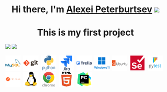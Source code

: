 <h1 align="center">Hi there, I'm <a href="https://peterburtsev.ucoz.net/index.html" target="_blank">Alexei Peterburtsev</a>
<img src="https://peterburtsev.ucoz.net/static/img/pic00.png" height="128"/></h1>
<h1 align="center">This is my first project</h1>
<div class="img-div">
  <img src="https://peterburtsev.ucoz.net/static/img/sert.png" height="192">
  <img src="https://peterburtsev.ucoz.net/static/img/sert2.png" height="192">
</div>
<br/>
<div>
  <img src="https://github.com/devicons/devicon/blob/master/icons/mysql/mysql-original-wordmark.svg" title="mysql" width="48" height="48"/>&nbsp;
  <img src="https://github.com/devicons/devicon/blob/master/icons/git/git-original-wordmark.svg" title="git" width="48" height="48"/>&nbsp;
  <img src="https://github.com/devicons/devicon/blob/master/icons/python/python-original-wordmark.svg" title="python" width="48" height="48"/>&nbsp;
  <img src="https://github.com/devicons/devicon/blob/master/icons/jira/jira-original-wordmark.svg" title="jira" width="48" height="48"/>&nbsp;
  <img src="https://github.com/devicons/devicon/blob/master/icons/trello/trello-original-wordmark.svg" title="trello" width="48" height="48"/>&nbsp;
  <img src="https://github.com/devicons/devicon/blob/master/icons/windows11/windows11-original-wordmark.svg" title="windows11" width="48" height="48"/>&nbsp;
  <img src="https://github.com/devicons/devicon/blob/master/icons/ubuntu/ubuntu-original-wordmark.svg" title="ubuntu" width="48" height="48"/>&nbsp;
  <img src="https://github.com/devicons/devicon/blob/master/icons/selenium/selenium-original.svg" title="selenium" width="48" height="48"/>&nbsp;
  <img src="https://github.com/devicons/devicon/blob/master/icons/pytest/pytest-original-wordmark.svg" title="pytest" width="48" height="48"/>&nbsp;
  <img src="https://github.com/devicons/devicon/blob/master/icons/postman/postman-original-wordmark.svg" title="postman" width="48" height="48"/>&nbsp;
  <img src="https://github.com/devicons/devicon/blob/master/icons/linux/linux-original.svg" title="linux" width="48" height="48"/>&nbsp;
  <img src="https://github.com/devicons/devicon/blob/master/icons/chrome/chrome-original-wordmark.svg" title="chrome" width="48" height="48"/>&nbsp;
  <img src="https://github.com/devicons/devicon/blob/master/icons/html5/html5-original-wordmark.svg" title="html5" width="48" height="48"/>&nbsp;
  <img src="https://github.com/devicons/devicon/blob/master/icons/pycharm/pycharm-original.svg" title="pycharm" width="48" height="48"/>
</div>

